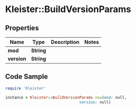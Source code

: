 # Kleister::BuildVersionParams

## Properties

Name | Type | Description | Notes
------------ | ------------- | ------------- | -------------
**mod** | **String** |  | 
**version** | **String** |  | 

## Code Sample

```ruby
require 'Kleister'

instance = Kleister::BuildVersionParams.new(mod: null,
                                 version: null)
```


